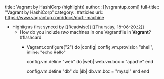 title:: Vagrant by HashiCorp (highlights)
author:: [[vagrantup.com]]
full-title:: "Vagrant by HashiCorp"
category:: #articles
url:: https://www.vagrantup.com/docs/multi-machine

- Highlights first synced by [[Readwise]] [[Thursday, 18-08-2022]]
	- How do you include *two* machines in one Vagrantfile in **Vagrant**? #flashcard
		- Vagrant.configure("2") do |config|
		  config.vm.provision "shell", inline: "echo Hello"
		  
		  config.vm.define "web" do |web|
		    web.vm.box = "apache"
		  end
		  
		  config.vm.define "db" do |db|
		    db.vm.box = "mysql"
		  end
		  end